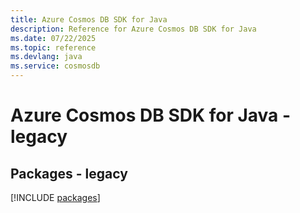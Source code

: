 ```yaml
---
title: Azure Cosmos DB SDK for Java
description: Reference for Azure Cosmos DB SDK for Java
ms.date: 07/22/2025
ms.topic: reference
ms.devlang: java
ms.service: cosmosdb
---
```

# Azure Cosmos DB SDK for Java - legacy
## Packages - legacy
[!INCLUDE [packages](cosmos-db-index.md)]